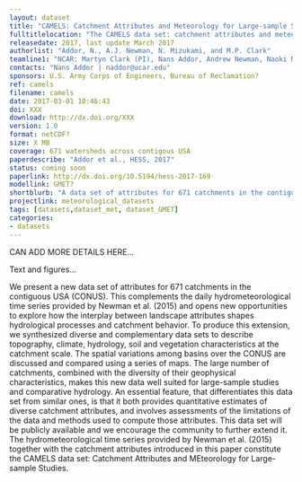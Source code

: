 ```yaml
---
layout: dataset
title: "CAMELS: Catchment Attributes and Meteorology for Large-sample Studies"
fulltitlelocation: "The CAMELS data set: catchment attributes and meteorology for large-sample studies. Boulder, CO: UCAR/NCAR"
releasedate: 2017, last update March 2017
authorlist: "Addor, N., A.J. Newman, N. Mizukami, and M.P. Clark"
teamline1: "NCAR: Martyn Clark (PI), Nans Addor, Andrew Newman, Naoki Mizukami "
contacts: "Nans Addor | naddor@ucar.edu"
sponsors: U.S. Army Corps of Engineers, Bureau of Reclamation?
ref: camels
filename: camels
date: 2017-03-01 10:46:43
doi: XXX
download: http://dx.doi.org/XXX
version: 1.0
format: netCDF?
size: X MB
coverage: 671 watersheds across contigous USA
paperdescribe: "Addor et al., HESS, 2017"
status: coming soon
paperlink: http://dx.doi.org/10.5194/hess-2017-169
modellink: GMET?
shortblurb: "A data set of attributes for 671 catchments in the contiguous USA (CONUS). This complements the Large-Sample Hydrometeorological Dataset provided by Newman et al. 2015 (link below) and opens new opportunities to explore how the interplay between landscape attributes shapes hydrological processes and catchment behavior..."
projectlink: meteorological_datasets
tags: [datasets,dataset_met, dataset_GMET]
categories:
- datasets
---
```



CAN ADD MORE DETAILS HERE... 

Text and figures...

 We present a new data set of attributes for 671 catchments in the contiguous USA (CONUS). This complements the daily hydrometeorological time series provided by Newman et al. (2015) and opens new opportunities to explore how the interplay between landscape attributes shapes hydrological processes and catchment behavior. To produce this extension, we synthesized diverse and complementary data sets to describe topography, climate, hydrology, soil and vegetation characteristics at the catchment scale. The spatial variations among basins over the CONUS are discussed and compared using a series of maps. The large number of catchments, combined with the diversity of their geophysical characteristics, makes this new data well suited for large-sample studies and comparative hydrology. An essential feature, that differentiates this data set from similar ones, is that it both provides quantitative estimates of diverse catchment attributes, and involves
assessments of the limitations of the data and methods used to compute those attributes. This data set will be publicly available and we encourage the community to further extend it. The hydrometeorological time series provided by Newman et al. (2015) together with the catchment attributes introduced in this paper constitute the CAMELS data set: Catchment Attributes and MEteorology for Large-sample Studies.
